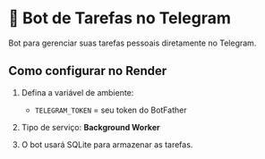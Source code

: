 # 🤖 Bot de Tarefas no Telegram

Bot para gerenciar suas tarefas pessoais diretamente no Telegram.

## Como configurar no Render

1. Defina a variável de ambiente:
   - `TELEGRAM_TOKEN` = seu token do BotFather

2. Tipo de serviço: **Background Worker**

3. O bot usará SQLite para armazenar as tarefas.